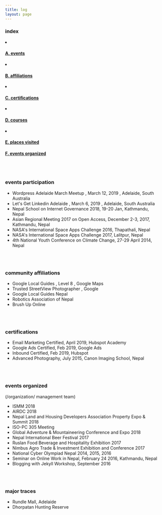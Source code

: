```yaml
---
title: log
layout: page
---
```



<div class="row">
<div class="col-md-6 sm-5 xs-5 tableofcontent">
	<h3 class="rhre">index</h3>
	<li class="hre"><a href="#events-participation"><h4>A. events</h4></a></li>
	<li class="hre"><a href="#affiliations"><h4>B. affiliations</h4></a></li>
	<li class="hre"><a href="#certifications"><h4>C. certifications</h4></a></li>
	<li class="hre"><a href="#courses"><h4>D. courses</h4></a></li>
	<li class="hre"><a href="#places"><h4>E. places visited</h4></a></li>
	<a href="#events-organized"><h4>F. events organized</h4></a>


</div>
</div>
<a name="events-participation"></a><br><br>

### events participation ###
- Wordpress Adelaide March Meetup , March 12, 2019 , Adelaide, South Australia
- Let's Get Linkedin Adelaide , March 6, 2019 , Adelaide, South Australia
- Nepal School on Internet Governance 2018, 19-20 Jan, Kathmandu, Nepal
- Asian Regional Meeting 2017 on Open Access, December 2-3, 2017, Kathmandu, Nepal
- NASA's International Space Apps Challenge 2016, Thapathali, Nepal
- NASA's International Space Apps Challenge 2017, Lalitpur, Nepal
- 4th National Youth Conference on Climate Change, 27-29 April 2014, Nepal



<a name="affiliations"></a><br><br>

### community affiliations ###
- Google Local Guides , Level 8 , Google Maps
- Trusted StreetView Photographer , Google
- Google Local Guides Nepal
- Robotics Association of Nepal
- Brush Up Online


<a name="certifications"></a><br><br>

### certifications ###
- Email Marketing Certified, April 2019, Hubspot Academy
- Google Ads Certified, Feb 2019, Google Ads
- Inbound Certified, Feb 2019, Hubspot
- Advanced Photography, July 2015, Canon Imaging School, Nepal


<a name="events-organized"></a><br><br>

### events organized ### 
(/organization/ management team)

- ISMM 2018
- AIRDC 2018
- Nepal Land and Housing Developers Association Property Expo & Summit 2018
- ISO-PC 305 Meeting
- Global Adventure & Mountaineering Conference and Expo 2018
- Nepal International Beer Festival 2017
- Ruslan Food Beverage and Hospitality Exhibition 2017
- Nimbus Agro Trade & Investment Exhibition and Conference 2017
- National Cyber Olympiad Nepal 2014, 2015, 2016
- Seminar on Online Work in Nepal, February 24 2016, Kathmandu, Nepal
- Blogging with Jekyll Workshop, September 2016

<a name="places"></a><br><br>

### major traces ### 

- Rundle Mall, Adelaide
- Dhorpatan Hunting Reserve
